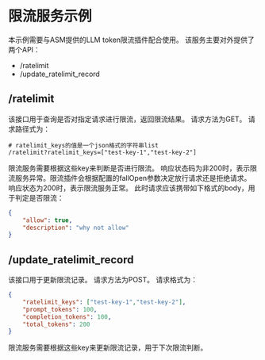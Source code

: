 # 限流服务示例
本示例需要与ASM提供的LLM token限流插件配合使用。
该服务主要对外提供了两个API：
* /ratelimit
* /update_ratelimit_record
## /ratelimit
该接口用于查询是否对指定请求进行限流，返回限流结果。
请求方法为GET。
请求路径式为：
```
# ratelimit_keys的值是一个json格式的字符串list
/ratelimit?ratelimit_keys=["test-key-1","test-key-2"]
```
限流服务需要根据这些key来判断是否进行限流。
响应状态码为非200时，表示限流服务异常。限流插件会根据配置的fallOpen参数决定放行请求还是拒绝请求。
响应状态为200时，表示限流服务正常。
此时请求应该携带如下格式的body，用于判定是否限流：
```json
{
    "allow": true,
    "description": "why not allow"
}
```
## /update_ratelimit_record
该接口用于更新限流记录。
请求方法为POST。
请求格式为：
```json
{
    "ratelimit_keys": ["test-key-1","test-key-2"],
    "prompt_tokens": 100,
    "completion_tokens": 100,
    "total_tokens": 200
}
```
限流服务需要根据这些key来更新限流记录，用于下次限流判断。
